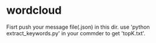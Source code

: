 # wordcloud
Fisrt push your message file(.json) in this dir.
use 'python extract_keywords.py' in your commder to get 'topK.txt'.
